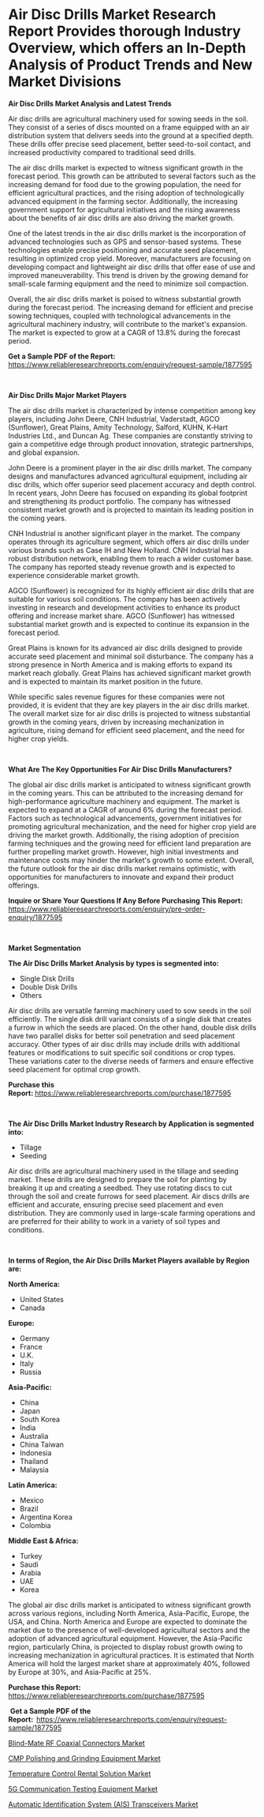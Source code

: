 <p><h1>Air Disc Drills Market Research Report Provides thorough Industry Overview, which offers an In-Depth Analysis of Product Trends and New Market Divisions</h1></p><p><strong>Air Disc Drills Market Analysis and Latest Trends</strong></p>
<p><p>Air disc drills are agricultural machinery used for sowing seeds in the soil. They consist of a series of discs mounted on a frame equipped with an air distribution system that delivers seeds into the ground at a specified depth. These drills offer precise seed placement, better seed-to-soil contact, and increased productivity compared to traditional seed drills.</p><p>The air disc drills market is expected to witness significant growth in the forecast period. This growth can be attributed to several factors such as the increasing demand for food due to the growing population, the need for efficient agricultural practices, and the rising adoption of technologically advanced equipment in the farming sector. Additionally, the increasing government support for agricultural initiatives and the rising awareness about the benefits of air disc drills are also driving the market growth.</p><p>One of the latest trends in the air disc drills market is the incorporation of advanced technologies such as GPS and sensor-based systems. These technologies enable precise positioning and accurate seed placement, resulting in optimized crop yield. Moreover, manufacturers are focusing on developing compact and lightweight air disc drills that offer ease of use and improved maneuverability. This trend is driven by the growing demand for small-scale farming equipment and the need to minimize soil compaction.</p><p>Overall, the air disc drills market is poised to witness substantial growth during the forecast period. The increasing demand for efficient and precise sowing techniques, coupled with technological advancements in the agricultural machinery industry, will contribute to the market's expansion. The market is expected to grow at a CAGR of 13.8% during the forecast period.</p></p>
<p><strong>Get a Sample PDF of the Report:&nbsp;</strong> <a href="https://www.reliableresearchreports.com/enquiry/request-sample/1877595">https://www.reliableresearchreports.com/enquiry/request-sample/1877595</a></p>
<p>&nbsp;</p>
<p><strong>Air Disc Drills Major Market Players</strong></p>
<p><p>The air disc drills market is characterized by intense competition among key players, including John Deere, CNH Industrial, Vaderstadt, AGCO (Sunflower), Great Plains, Amity Technology, Salford, KUHN, K‑Hart Industries Ltd., and Duncan Ag. These companies are constantly striving to gain a competitive edge through product innovation, strategic partnerships, and global expansion.</p><p>John Deere is a prominent player in the air disc drills market. The company designs and manufactures advanced agricultural equipment, including air disc drills, which offer superior seed placement accuracy and depth control. In recent years, John Deere has focused on expanding its global footprint and strengthening its product portfolio. The company has witnessed consistent market growth and is projected to maintain its leading position in the coming years.</p><p>CNH Industrial is another significant player in the market. The company operates through its agriculture segment, which offers air disc drills under various brands such as Case IH and New Holland. CNH Industrial has a robust distribution network, enabling them to reach a wider customer base. The company has reported steady revenue growth and is expected to experience considerable market growth.</p><p>AGCO (Sunflower) is recognized for its highly efficient air disc drills that are suitable for various soil conditions. The company has been actively investing in research and development activities to enhance its product offering and increase market share. AGCO (Sunflower) has witnessed substantial market growth and is expected to continue its expansion in the forecast period.</p><p>Great Plains is known for its advanced air disc drills designed to provide accurate seed placement and minimal soil disturbance. The company has a strong presence in North America and is making efforts to expand its market reach globally. Great Plains has achieved significant market growth and is expected to maintain its market position in the future.</p><p>While specific sales revenue figures for these companies were not provided, it is evident that they are key players in the air disc drills market. The overall market size for air disc drills is projected to witness substantial growth in the coming years, driven by increasing mechanization in agriculture, rising demand for efficient seed placement, and the need for higher crop yields.</p></p>
<p>&nbsp;</p>
<p><strong>What Are The Key Opportunities For Air Disc Drills Manufacturers?</strong></p>
<p><p>The global air disc drills market is anticipated to witness significant growth in the coming years. This can be attributed to the increasing demand for high-performance agriculture machinery and equipment. The market is expected to expand at a CAGR of around 6% during the forecast period. Factors such as technological advancements, government initiatives for promoting agricultural mechanization, and the need for higher crop yield are driving the market growth. Additionally, the rising adoption of precision farming techniques and the growing need for efficient land preparation are further propelling market growth. However, high initial investments and maintenance costs may hinder the market's growth to some extent. Overall, the future outlook for the air disc drills market remains optimistic, with opportunities for manufacturers to innovate and expand their product offerings.</p></p>
<p><strong>Inquire or Share Your Questions If Any Before Purchasing This Report:</strong> <a href="https://www.reliableresearchreports.com/enquiry/pre-order-enquiry/1877595">https://www.reliableresearchreports.com/enquiry/pre-order-enquiry/1877595</a></p>
<p>&nbsp;</p>
<p><strong>Market Segmentation</strong></p>
<p><strong>The Air Disc Drills Market Analysis by types is segmented into:</strong></p>
<p><ul><li>Single Disk Drills</li><li>Double Disk Drills</li><li>Others</li></ul></p>
<p><p>Air disc drills are versatile farming machinery used to sow seeds in the soil efficiently. The single disk drill variant consists of a single disk that creates a furrow in which the seeds are placed. On the other hand, double disk drills have two parallel disks for better soil penetration and seed placement accuracy. Other types of air disc drills may include drills with additional features or modifications to suit specific soil conditions or crop types. These variations cater to the diverse needs of farmers and ensure effective seed placement for optimal crop growth.</p></p>
<p><strong>Purchase this Report:&nbsp;</strong><a href="https://www.reliableresearchreports.com/purchase/1877595">https://www.reliableresearchreports.com/purchase/1877595</a></p>
<p>&nbsp;</p>
<p><strong>The Air Disc Drills Market Industry Research by Application is segmented into:</strong></p>
<p><ul><li>Tillage</li><li>Seeding</li></ul></p>
<p><p>Air disc drills are agricultural machinery used in the tillage and seeding market. These drills are designed to prepare the soil for planting by breaking it up and creating a seedbed. They use rotating discs to cut through the soil and create furrows for seed placement. Air discs drills are efficient and accurate, ensuring precise seed placement and even distribution. They are commonly used in large-scale farming operations and are preferred for their ability to work in a variety of soil types and conditions.</p></p>
<p>&nbsp;</p>
<p><strong>In terms of Region, the Air Disc Drills Market Players available by Region are:</strong></p>
<p>
    <p> <strong> North America: </strong>
        <ul>
            <li>United States</li>
            <li>Canada</li>
        </ul>
        </p> 
    <p> <strong> Europe: </strong>
        <ul>
            <li>Germany</li>
            <li>France</li>
            <li>U.K.</li>
            <li>Italy</li>
            <li>Russia</li>
        </ul>
        </p> 
    <p> <strong> Asia-Pacific: </strong>
        <ul>
            <li>China</li>
            <li>Japan</li>
            <li>South Korea</li>
            <li>India</li>
            <li>Australia</li>
            <li>China Taiwan</li>
            <li>Indonesia</li>
            <li>Thailand</li>
            <li>Malaysia</li>
        </ul>
        </p> 
    <p> <strong> Latin America: </strong>
        <ul>
            <li>Mexico</li>
            <li>Brazil</li>
            <li>Argentina Korea</li>
            <li>Colombia</li>
        </ul>
        </p> 
    <p> <strong> Middle East & Africa: </strong>
        <ul>
            <li>Turkey</li>
            <li>Saudi</li>
            <li>Arabia</li>
            <li>UAE</li>
            <li>Korea</li>
        </ul>
    </p>
    </p>
<p><p>The global air disc drills market is anticipated to witness significant growth across various regions, including North America, Asia-Pacific, Europe, the USA, and China. North America and Europe are expected to dominate the market due to the presence of well-developed agricultural sectors and the adoption of advanced agricultural equipment. However, the Asia-Pacific region, particularly China, is projected to display robust growth owing to increasing mechanization in agricultural practices. It is estimated that North America will hold the largest market share at approximately 40%, followed by Europe at 30%, and Asia-Pacific at 25%.</p></p>
<p><strong>Purchase this Report: </strong><a href="https://www.reliableresearchreports.com/purchase/1877595">https://www.reliableresearchreports.com/purchase/1877595</a></p>
<p>&nbsp;<strong>Get a Sample PDF of the Report:&nbsp;&nbsp;</strong><a href="https://www.reliableresearchreports.com/enquiry/request-sample/1877595">https://www.reliableresearchreports.com/enquiry/request-sample/1877595</a></p>
<p><strong></strong></p>
<p><p><a href="https://github.com/aliciawhite5576/Market-Research-Report-List-2/blob/main/blind-mate-rf-coaxial-connectors-market.md">Blind-Mate RF Coaxial Connectors Market</a></p><p><a href="https://github.com/mahnoor2003/Market-Research-Report-List-2/blob/main/cmp-polishing-and-grinding-equipment-market.md">CMP Polishing and Grinding Equipment Market</a></p><p><a href="https://github.com/abdelrhmankishk22/Market-Research-Report-List-2/blob/main/temperature-control-rental-solution-market.md">Temperature Control Rental Solution Market</a></p><p><a href="https://github.com/marloy8/Market-Research-Report-List-2/blob/main/5g-communication-testing-equipment-market.md">5G Communication Testing Equipment Market</a></p><p><a href="https://github.com/maliyahmorrow6654/Market-Research-Report-List-2/blob/main/automatic-identification-system-ais-transceivers-market.md">Automatic Identification System (AIS) Transceivers Market</a></p></p>